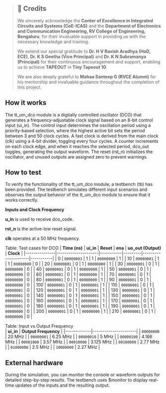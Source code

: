 > ## 📌 Credits  
>  
> We sincerely acknowledge the **Center of Excellence in Integrated Circuits and Systems (CoE-ICAS)** and the **Department of Electronics and Communication Engineering, RV College of Engineering, Bengaluru**, for their invaluable support in providing us with the necessary knowledge and training.  
> 
> We extend our special gratitude to **Dr. H V Ravish Aradhya (HoD, ECE)**, **Dr. K S Geetha (Vice Principal)** and **Dr. K N Subramanya (Principal)** for their continuous encouragement and support, enabling us to achieve **TAPEOUT** in **Tiny Tapeout 10**.  
>  
> We are also deeply grateful to **Mahaa Santeep G (RVCE Alumni)** for his mentorship and invaluable guidance throughout the completion of this project.  
  
## How it works

The tt_um_dco module is a digitally controlled oscillator (DCO) that generates a frequency-adjustable clock signal based on an 8-bit control input (ui_in). The control input determines the oscillation period using a priority-based selection, where the highest active bit sets the period between 3 and 50 clock cycles. A fast clock is derived from the main clock (clk) using a 4-bit divider, toggling every four cycles. A counter increments on each clock edge, and when it reaches the selected period, dco_out toggles, generating the output waveform. The reset (rst_n) initializes the oscillator, and unused outputs are assigned zero to prevent warnings.

## How to test

To verify the functionality of the tt_um_dco module, a testbench (tb) has been provided. The testbench simulates different input scenarios and observes the output behavior of the tt_um_dco module to ensure that it works correctly.

**Inputs and Clock Frequency**

**u_in** is used to receive dco_code.

**rst_n** is the active-low reset signal.

**clk** operates at a 50 MHz frequency.

Table: Test cases for DCO
| **Time (ns)** | **ui_in**           | **Reset** | **ena** | **uo_out (Output)** | **Clock** |
|---------------|---------------------|-----------|---------|---------------------|-----------|
| 0             | `00000001`          |  1        | 1       | `00000000`          | 1         |
| 10            | `00000001`          |  1        | 1       | `00000000`          | 0         |
| 20            | `00000001`          |  0        | 1       | `00000000`          | 1         |
| 30            | `00000001`          |  0        | 1       | `00000000`          | 0         |
| 40            | `00000001`          |  0        | 1       | `00000000`          | 1         |
| 50            | `00000001`          |  0        | 1       | `00000000`          | 0         |
| 60            | `00000001`          |  0        | 1       | `00000000`          | 1         |
| 70            | `00000001`          |  0        | 1       | `00000000`          | 0         |
| 80            | `00000001`          |  0        | 1       | `00000000`          | 1         |
| 90            | `00000001`          |  0        | 1       | `00000000`          | 0         |
| 100           | `00000001`          |  0        | 1       | `00000001`          | 1         |
| 110           | `00000001`          |  0        | 1       | `00000001`          | 0         |
| 120           | `00000001`          |  0        | 1       | `00000001`          | 1         |
| 130           | `00000001`          |  0        | 1       | `00000001`          | 0         |
| 140           | `00000001`          |  0        | 1       | `00000001`          | 1         |
| 150           | `00000001`          |  0        | 1       | `00000001`          | 0         |
| 160           | `00000001`          |  0        | 1       | `00000001`          | 1         |
| 170           | `00000001`          |  0        | 1       | `00000001`          | 0         |
| 180           | `00000001`          |  0        | 1       | `00000001`          | 1         |
| 190           | `00000001`          |  0        | 1       | `00000000`          | 0         |
| 200           | `00000001`          |  0        | 1       | `00000000`          | 1         |
| 210           | `00000001`          |  0        | 1       | `00000000`          | 0         |

Table: Input vs Output Frequency  
| **ui_in**    | **Output Frequency** |
|-------------|----------------------|
| `00000000`  | 20 MHz               |
| `00000001`  | 6.25 MHz             |
| `00000010`  | 5 MHz                |
| `00000100`  | 4.166 MHz            |
| `00001000`  | 3.57 MHz             |
| `00010000`  | 3.125 MHz            |
| `00100000`  | 2.77 MHz             |
| `01000000`  | 2.5 MHz              |
| `10000000`  | 2.27 MHz             |

## External hardware

During the simulation, you can monitor the console or waveform outputs for detailed step-by-step results. The testbench uses $monitor to display real-time updates of the inputs and the resulting output.
